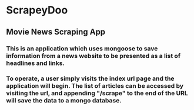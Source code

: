 # ScrapeyDoo
## Movie News Scraping App
### This is an application which uses mongoose to save information from a news website to be presented as a list of headlines and links.
### To operate, a user simply visits the index url page and the application will begin. The list of articles can be accessed by visiting the url, and appending "/scrape" to the end of the URL will save the data to a mongo database.